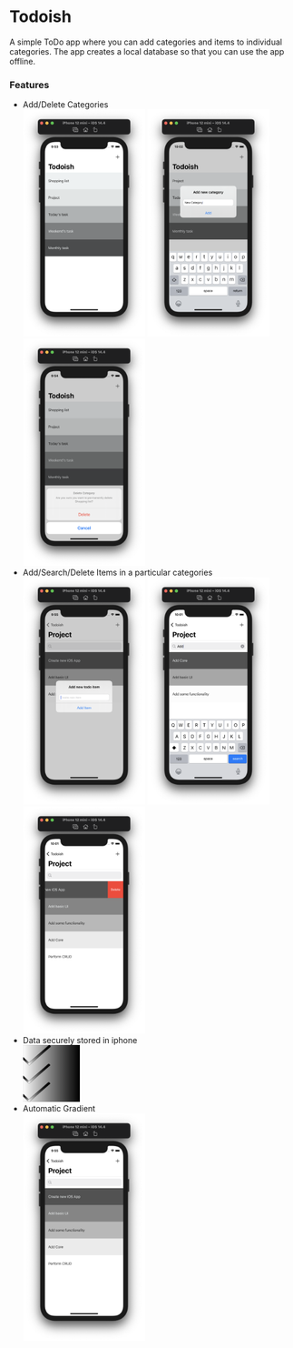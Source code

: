 # Todoish
A simple ToDo app where you can add categories and items to individual categories. The app creates a local database so that you can use the app offline.

<h3>Features</h3>
<ul>
  <li>Add/Delete Categories</li>
  <div>
    <img src="https://github.com/deeppatel23/Todoish/blob/main/Screenshots/Screenshot%202021-05-05%20at%209.53.44%20PM.png" height=400>
    <img src="https://github.com/deeppatel23/Todoish/blob/main/Screenshots/Screenshot%202021-05-05%20at%2010.02.14%20PM.png" height=400>
    <img src="https://github.com/deeppatel23/Todoish/blob/main/Screenshots/Screenshot%202021-05-05%20at%209.54.09%20PM.png" height=400>
  </div>
  <li>Add/Search/Delete Items in a particular categories</li>
  <div>
    <img src="https://github.com/deeppatel23/Todoish/blob/main/Screenshots/Screenshot%202021-05-05%20at%209.55.05%20PM.png" height=400>
    <img src="https://github.com/deeppatel23/Todoish/blob/main/Screenshots/Screenshot%202021-05-05%20at%2010.01.37%20PM.png" height=400>
    <img src="https://github.com/deeppatel23/Todoish/blob/main/Screenshots/Screenshot%202021-05-05%20at%2010.01.53%20PM.png" height=400>
  </div>
  <li>Data securely stored in iphone</li>
  <div>
    <img src="https://github.com/deeppatel23/Todoish/blob/main/Screenshots/appstore.png" height=100 width=100>
  </div>
  <li>Automatic Gradient</li>
  <div>
    <img src="https://github.com/deeppatel23/Todoish/blob/main/Screenshots/Screenshot%202021-05-05%20at%209.55.34%20PM.png" height=400>
  </div>
</ul>

